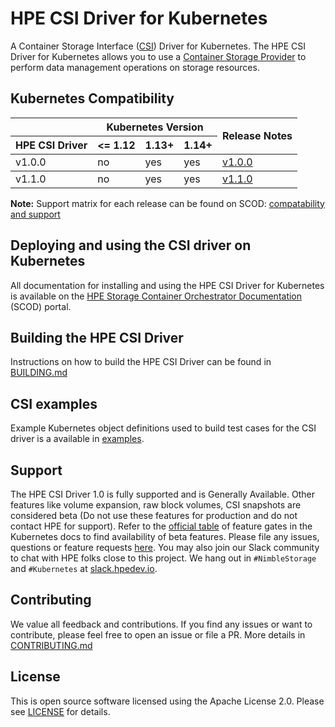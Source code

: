 # HPE CSI Driver for Kubernetes
A Container Storage Interface ([CSI](https://github.com/container-storage-interface/spec)) Driver for Kubernetes. The HPE CSI Driver for Kubernetes allows you to use a [Container Storage Provider](https://github.com/hpe-storage/container-storage-provider) to perform data management operations on storage resources.

## Kubernetes Compatibility

<table>
  <thead>
    <tr>
      <th></th>
      <th colspan=3>Kubernetes Version</th>
      <th rowspan=2> Release Notes</th>
    </tr>
    <tr>
      <th>HPE CSI Driver</th>
      <th><= 1.12</th>
      <th>1.13+</th>
      <th>1.14+</th>
    </tr>
  </thead>
  <tbody>
    <tr>
      <td>v1.0.0</td>
      <td>no</td>
      <td>yes</td>
      <td>yes</td>
      <td><a href="release-notes/v1.0.0.md">v1.0.0</a></td>
    </tr>
  </tbody>
  <tbody>
    <tr>
      <td>v1.1.0</td>
      <td>no</td>
      <td>yes</td>
      <td>yes</td>
      <td><a href="release-notes/v1.1.0.md">v1.1.0</a></td>
    </tr>
  </tbody>
</table>

**Note:** Support matrix for each release can be found on SCOD: [compatability and support](https://scod.hpedev.io/csi_driver/index.html#compatibility_and_support)

## Deploying and using the CSI driver on Kubernetes
All documentation for installing and using the HPE CSI Driver for Kubernetes is available on the [HPE Storage Container Orchestrator Documentation](https://scod.hpedev.io/csi_driver) (SCOD) portal.

## Building the HPE CSI Driver

Instructions on how to build the HPE CSI Driver can be found in [BUILDING.md](BUILDING.md)

## CSI examples
Example Kubernetes object definitions used to build test cases for the CSI driver is a available in [examples](examples).

## Support

The HPE CSI Driver 1.0 is fully supported and is Generally Available. Other features like volume expansion, raw block volumes, CSI snapshots are considered beta (Do not use these features for production and do not contact HPE for support). Refer to the [official table](https://kubernetes.io/docs/reference/command-line-tools-reference/feature-gates/) of feature gates in the Kubernetes docs to find availability of beta features. Please file any issues, questions or feature requests [here](https://github.com/hpe-storage/csi-driver/issues). You may also join our Slack community to chat with HPE folks close to this project. We hang out in `#NimbleStorage` and `#Kubernetes` at [slack.hpedev.io](https://slack.hpedev.io/).

## Contributing

We value all feedback and contributions. If you find any issues or want to contribute, please feel free to open an issue or file a PR. More details in [CONTRIBUTING.md](CONTRIBUTING.md)

## License

This is open source software licensed using the Apache License 2.0. Please see [LICENSE](LICENSE) for details.
